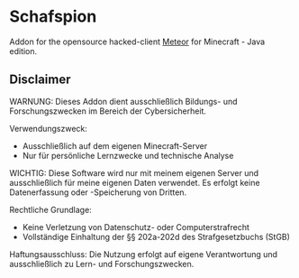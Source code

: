 # Schafspion

Addon for the opensource hacked-client [Meteor](https://meteorclient.com) for Minecraft - Java edition.

## Disclaimer

WARNUNG: Dieses Addon dient ausschließlich Bildungs- und Forschungszwecken im Bereich der Cybersicherheit.

Verwendungszweck:

-   Ausschließlich auf dem eigenen Minecraft-Server
-   Nur für persönliche Lernzwecke und technische Analyse

WICHTIG: Diese Software wird nur mit meinem eigenen Server und ausschließlich für meine eigenen Daten verwendet. Es erfolgt keine Datenerfassung oder -Speicherung von Dritten.

Rechtliche Grundlage:

-   Keine Verletzung von Datenschutz- oder Computerstrafrecht
-   Vollständige Einhaltung der §§ 202a-202d des Strafgesetzbuchs (StGB)

Haftungsausschluss: Die Nutzung erfolgt auf eigene Verantwortung und ausschließlich zu Lern- und Forschungszwecken.
